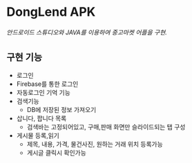 # DongLend APK
###### 안드로이드 스튜디오와 JAVA를 이용하여 중고마켓 어플을 구현.
## 구현 기능
*  로그인
  * Firebase를 통한 로그인
  * 자동로그인 기억 기능
* 검색기능
  * DB에 저장된 정보 가져오기
* 삽니다, 팝니다 목록
  * 검색바는 고정되어있고, 구매,판매 화면만 슬라이드되는 탭 구성
* 게시물 등록,읽기
  * 제목, 내용, 가격, 물건사진, 원하는 거래 위치 등록가능
  * 게시글 클릭시 확인가능

 
 
